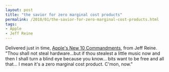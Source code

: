 ```yaml
---
layout: post
title: "the savior for zero marginal cost products"
permalink: /2010/01/the-savior-for-zero-marginal-cost-products.html
tags: 
- Apple
- Jeff Reine
---
```


Delivered just in time, [Apple's New 10 Commandments](http://mosjef.typepad.com/mosjef/2010/01/apples-new-10-commandments.html), from Jeff Reine. "Thou shall not steal hardware...but if thou stealest a little music now and then I shall turn a blind eye because you know... bits want to be free and all that... I mean it's a zero marginal cost product. C'mon, now."